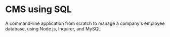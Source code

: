 # CMS using SQL 
A command-line application from scratch to manage a company's employee database, using Node.js, Inquirer, and MySQL
